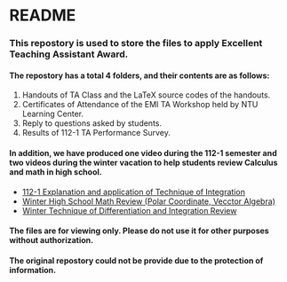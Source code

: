 ﻿# README

### This repostory is used to store the files to apply Excellent Teaching Assistant Award.

#### The repostory has a total 4 folders, and their contents are as follows:
1. Handouts of TA Class and the LaTeX source codes of the handouts.
2. Certificates of Attendance of the EMI TA Workshop held by NTU Learning Center.
3. Reply to questions asked by students.
4. Results of 112-1 TA Performance Survey.

#### In addition, we have produced one video during the 112-1 semester and two videos during the winter vacation to help students review Calculus and math in high school.
- [112-1 Explanation and application of Technique of Integration](https://youtu.be/Q7xCS6a-6qY)
- [Winter High School Math Review (Polar Coordinate, Vecctor Algebra)](https://youtu.be/ghUvxDV6BUk?si=Qg6pvWFyE3pLTRqa)
- [Winter Technique of Differentiation and Integration Review](https://youtu.be/2A6PbD4lMhU?si=0BzOz4QaZPubGp1F)

#### The files are for viewing only. Please do not use it for other purposes without authorization.

#### The original repostory could not be provide due to the protection of information.
